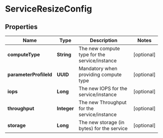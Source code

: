 

# ServiceResizeConfig


## Properties

Name | Type | Description | Notes
------------ | ------------- | ------------- | -------------
**computeType** | **String** | The new compute type for the service/instance |  [optional]
**parameterProfileId** | **UUID** | Mandatory when providing compute type |  [optional]
**iops** | **Long** | The new IOPS for the service/instance |  [optional]
**throughput** | **Integer** | The new Throughput for the service/instance |  [optional]
**storage** | **Long** | The new storage (in bytes) for the service |  [optional]



